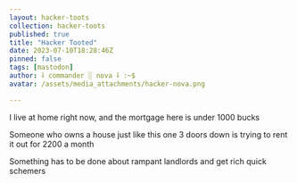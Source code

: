 ```yaml
---
layout: hacker-toots
collection: hacker-toots
published: true
title: "Hacker Tooted"
date: 2023-07-10T18:28:46Z
pinned: false
tags: [mastodon]
author: ⸸ commander ░ nova ⸸ :~$
avatar: /assets/media_attachments/hacker-nova.png

---
```


<p>I live at home right now, and the mortgage here is under 1000 bucks</p><p>Someone who owns a house just like this one 3 doors down is trying to rent it out for 2200 a month</p><p>Something has to be done about rampant landlords and get rich quick schemers</p>


